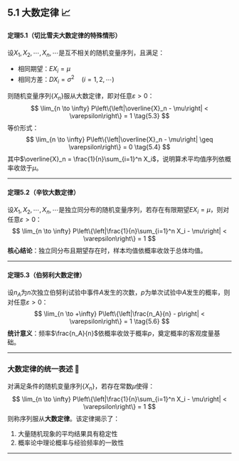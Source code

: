 ## 5.1 大数定律 📈

#### **定理5.1（切比雪夫大数定律的特殊情形）**  
设$X_1,X_2,\cdots,X_n,\cdots$是互不相关的随机变量序列，且满足：
- 相同期望：$EX_i = \mu$  
- 相同方差：$DX_i = \sigma^2 \quad (i=1,2,\cdots)$  

则随机变量序列$\{X_n\}$服从大数定律，即对任意$\varepsilon>0$：
$$
\lim_{n \to \infty} P\left\{\left|\overline{X}_n - \mu\right| < \varepsilon\right\} = 1 \tag{5.3}
$$
等价形式：
$$
\lim_{n \to \infty} P\left\{\left|\overline{X}_n - \mu\right| \geq \varepsilon\right\} = 0 \tag{5.4}
$$
其中$\overline{X}_n = \frac{1}{n}\sum_{i=1}^n X_i$，说明算术平均值序列依概率收敛于$\mu$。

---

#### **定理5.2（辛钦大数定律）**  
设$X_1,X_2,\cdots,X_n,\cdots$是独立同分布的随机变量序列，若存在有限期望$EX_i = \mu$，则对任意$\varepsilon>0$：
$$
\lim_{n \to \infty} P\left\{\left|\frac{1}{n}\sum_{i=1}^n X_i - \mu\right| < \varepsilon\right\} = 1
$$
**核心结论**：独立同分布且期望存在时，样本均值依概率收敛于总体均值。

---

#### **定理5.3（伯努利大数定律）**  
设$n_A$为$n$次独立伯努利试验中事件$A$发生的次数，$p$为单次试验中$A$发生的概率，则对任意$\varepsilon>0$：
$$
\lim_{n \to +\infty} P\left\{\left|\frac{n_A}{n} - p\right| < \varepsilon\right\} = 1 \tag{5.6}
$$
**统计意义**：频率$\frac{n_A}{n}$依概率收敛于概率$p$，奠定概率的客观度量基础。

---

### 大数定律的统一表述 📜  
对满足条件的随机变量序列$\{X_n\}$，若存在常数$\mu$使得：
$$
\lim_{n \to \infty} P\left\{\left|\frac{1}{n}\sum_{i=1}^n X_i - \mu\right| < \varepsilon\right\} = 1
$$
则称序列服从**大数定律**。该定律揭示了：
1. 大量随机现象的平均结果具有稳定性  
2. 概率论中理论概率与经验频率的一致性  

---
